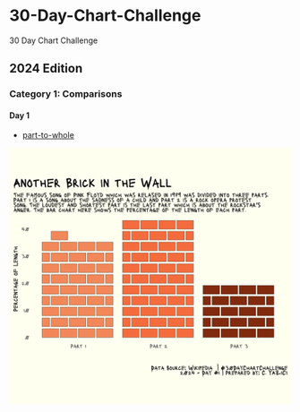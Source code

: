 # 30-Day-Chart-Challenge
30 Day Chart Challenge

## 2024 Edition

### Category 1: Comparisons

#### Day 1 
* [part-to-whole](https://github.com/yaziciceyda/30-Day-Chart-Challenge/tree/main/2024/Day%201)

![image](https://github.com/yaziciceyda/30-Day-Chart-Challenge/blob/main/2024/Day%201/Day1.png)

